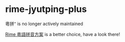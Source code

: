 # rime-jyutping-plus
粵拼⁺ is no longer actively maintained

[Rime 粵語拼音方案](https://github.com/rime/rime-cantonese) is a better choice, have a look there!
